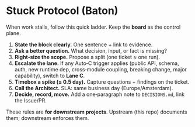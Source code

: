 # Stuck Protocol (Baton)

When work stalls, follow this quick ladder. Keep the **board** as the control plane.

1. **State the block clearly.** One sentence + link to evidence.
2. **Ask a better question.** What decision, input, or fact is missing?
3. **Right‑size the scope.** Propose a split (one ticket ≈ one run).
4. **Escalate the lane.** If any Auto‑C trigger applies (public API, schema, auth, new runtime dep, cross‑module coupling, breaking change, major capability), switch to **Lane C**.
5. **Timebox a spike (≤ 0.5 day).** Capture questions + findings on the ticket.
6. **Call the Architect.** SLA: same business day (Europe/Amsterdam).
7. **Decide, record, move.** Add a one‑paragraph note to `DECISIONS.md`, link the Issue/PR.

These rules are **for downstream projects**. Upstream (this repo) documents them; downstream enforces them.
